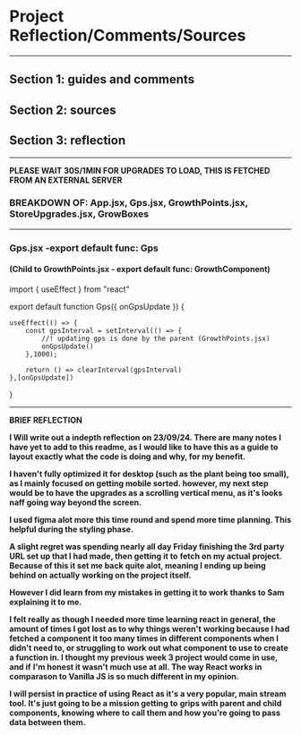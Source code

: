 # Project Reflection/Comments/Sources

---

## Section 1: guides and comments

## Section 2: sources

## Section 3: reflection

---

**PLEASE WAIT 30S/1MIN FOR UPGRADES TO LOAD, THIS IS FETCHED FROM AN EXTERNAL SERVER**

### BREAKDOWN OF: App.jsx, Gps.jsx, GrowthPoints.jsx, StoreUpgrades.jsx, GrowBoxes

---

### Gps.jsx -export default func: Gps

#### (Child to GrowthPoints.jsx - export default func: GrowthComponent)

import { useEffect } from "react"

export default function Gps({ onGpsUpdate }) {

    useEffect(() => {
        const gpsInterval = setInterval(() => {
            //! updating gps is done by the parent (GrowthPoints.jsx)
            onGpsUpdate()
        },1000);

        return () => clearInterval(gpsInterval)
    },[onGpsUpdate])

}

---

**BRIEF REFLECTION**

**I Will write out a indepth reflection on 23/09/24. There are many notes I have yet to add to this readme, as I**
**would like to have this as a guide to layout exactly what the code is doing and why, for my benefit.**

**I haven't fully optimized it for desktop (such as the plant being too small), as I mainly focused on getting mobile sorted. however, my next step**
**would be to have the upgrades as a scrolling vertical menu, as it's looks naff going way beyond the screen.**

**I used figma alot more this time round and spend more time planning. This helpful during the styling phase.**

**A slight regret was spending nearly all day Friday finishing the 3rd party URL set up that I had made, then getting it to**
**fetch on my actual project. Because of this it set me back quite alot, meaning I ending up being behind on actually**
**working on the project itself.**

**However I did learn from my mistakes in getting it to work thanks to Sam explaining it to me.**

**I felt really as though I needed more time learning react in general, the amount of times I got lost as to why things weren't**
**working because I had fetched a component it too many times in different components when I didn't need to, or struggling to**
**work out what component to use to create a function in. I thought my previous week 3 project would come in use, and if**
**I'm honest it wasn't much use at all. The way React works in comparason to Vanilla JS is so much different in my opinion.**

**I will persist in practice of using React as it's a very popular, main stream tool. It's just going to be a mission getting to**
**grips with parent and child components, knowing where to call them and how you're going to pass data between them.**
